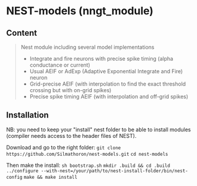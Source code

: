# NEST-models (nngt_module) #


## Content ##

> Nest module including several model implementations
> * Integrate and fire neurons with precise spike timing (alpha conductance or current)
> * Usual AEIF or AdExp (Adaptive Exponential Integrate and Fire) neuron
> * Grid-precise AEIF (with interpolation to find the exact threshold crossing but with on-grid spikes)
> * Precise spike timing AEIF (with interpolation and off-grid spikes)


## Installation ##

NB: you need to keep your "install" nest folder to be able to install modules (compiler needs access to the header files of NEST).

Download and go to the right folder:
`git clone https://github.com/Silmathoron/nest-models.git`
`cd nest-models`

Then make the install:
`sh bootstrap.sh`
`mkdir .build && cd .build`
`../configure --with-nest=/your/path/to/nest-install-folder/bin/nest-config`
`make && make install`
